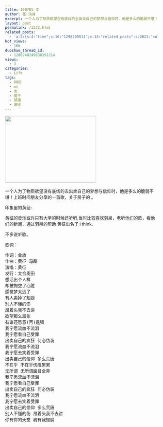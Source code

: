 ```yaml
---
title: 100705 卖
author: 张 清月
excerpt: 一个人为了物质欲望没有底线的去出卖自己的梦想与信仰时，他是多么的脆弱不堪！
layout: post
permalink: /1332.html
related_posts:
  - 'a:2:{s:4:"time";s:10:"1292205511";s:13:"related_posts";s:2021:"<ul class="related_post"><li><a href="http://blog.80aj.com/2010/08/18/100818-%e5%85%b3%e4%ba%8e-%e6%9e%ab-%e5%8f%b6-%e4%bb%8b%e7%bb%8d/" title="100818 关于 枫 叶 介绍">100818 关于 枫 叶 介绍</a></li><li><a href="http://blog.80aj.com/2010/07/01/100701-%e9%94%99%e5%a4%b1/" title="100701 错失">100701 错失</a></li><li><a href="http://blog.80aj.com/2010/06/29/100629-%e5%80%94%e5%bc%ba/" title="100629 倔强">100629 倔强</a></li><li><a href="http://blog.80aj.com/2010/06/23/100623-%e8%be%b9%e7%9c%8b%e8%be%b9%e7%ac%91%e8%be%b9%e6%b5%81%e6%b3%aa/" title="100623 边看边笑边流泪<非房勿扰>">100623 边看边笑边流泪<非房勿扰></a></li><li><a href="http://blog.80aj.com/2010/06/06/100606-%e5%94%af%e6%9c%89%e7%83%9f%e4%b8%8d%e5%bc%83%e4%bd%a0/" title="100606  唯有烟不弃你">100606  唯有烟不弃你</a></li><li><a href="http://blog.80aj.com/2010/05/20/100520-%e7%bd%91%e7%bb%9c%e6%83%85%e4%ba%ba%e8%8a%82/" title="100520 网络情人节">100520 网络情人节</a></li><li><a href="http://blog.80aj.com/2010/05/20/100520-7%e5%ae%97%e7%bd%aa%e7%8e%b0%e5%ae%9e%e7%9a%84%e7%bf%bb%e7%89%88/" title="100520 7宗罪现实的翻版">100520 7宗罪现实的翻版</a></li><li><a href="http://blog.80aj.com/2010/04/15/100415-%e5%ae%89%e9%9d%99%e4%b8%ad%e4%b8%8d%e5%ae%89%e5%88%86%e7%9a%84%e6%98%af%e9%82%a3%e9%a2%97%e5%bf%83/" title="100415 安静中不安分的是那颗心">100415 安静中不安分的是那颗心</a></li><li><a href="http://blog.80aj.com/2010/04/02/100403-%e7%94%9f%e6%b4%bb%e9%82%a3%e4%ba%9b%e4%ba%8b/" title="100403 生活那些事">100403 生活那些事</a></li><li><a href="http://blog.80aj.com/2010/03/09/%e4%ba%ba%e7%94%9f%e6%98%af%e6%9d%a1%e6%84%9f%e6%82%9f%e7%9a%84%e8%b7%af%ef%bc%8c%e7%ad%89%e4%bd%a0%e6%84%9f%e6%82%9f%e5%ae%8c%e4%ba%86%e4%b9%9f%e8%af%a5%e8%bf%9b%e5%9d%9f%e5%a2%93%e4%ba%86/" title="人生是条感悟的路，等你感悟完了也该进坟墓了">人生是条感悟的路，等你感悟完了也该进坟墓了</a></li></ul>";}'
bot_views:
  - 166
duoshuo_thread_id:
  - 1280248249638191214
views:
  - 3
categories:
  - Life
tags:
  - 80后
  - mv
  - 卖
  - 房子
  - 禁播
  - 黄征
---
```

﻿[<img class="aligncenter size-medium wp-image-1333" title="07ca47b526771baac75c196f1376d95d" src="http://www.80aj.com/wp-content/uploads/2010/07/07ca47b526771baac75c196f1376d95d-300x219.jpg" alt="" width="300" height="219" />][1]

一个人为了物质欲望没有底线的去出卖自己的梦想与信仰时，他是多么的脆弱不堪！上班时间朋友分享的一首歌，关于房子的 。

印象里的黄征:

黄征的音乐或许只有大学的时候还听听,当时比较喜欢羽泉，老听他们的歌，看他们的新闻，通过羽泉的帮助 黄征出名了 i think.

不多说听歌。



歌词：

<pre>作词：金放
作曲：黄征 冯磊
演唱：黄征
发行：太合麦田
想活出个人样 
却被掏空了心脏
感觉梦太远了 
有人卖掉了翅膀
别人不懂的伤 
昂着头我不去讲
欲望那么嚣张 
有谁还愿意(再)逞强
我宁愿流血不流泪 
我宁愿看自己受罪
出卖自己的疯狂 何必伪装
我宁愿流血不流泪 
我宁愿去笑着受罪
出卖自己的信仰 多么荒唐
不在乎 不在乎伤痕累累
无所谓 无所谓面目全非
我宁愿流血不流泪 
我宁愿看自己受罪
出卖自己的疯狂 何必伪装
我宁愿流血不流泪 
我宁愿去笑着受罪
出卖自己的信仰 多么荒唐
别人不懂的伤 昂着头我不去讲
你有你的天堂 我有我翅膀</pre>

 [1]: http://www.80aj.com/wp-content/uploads/2010/07/07ca47b526771baac75c196f1376d95d.jpg